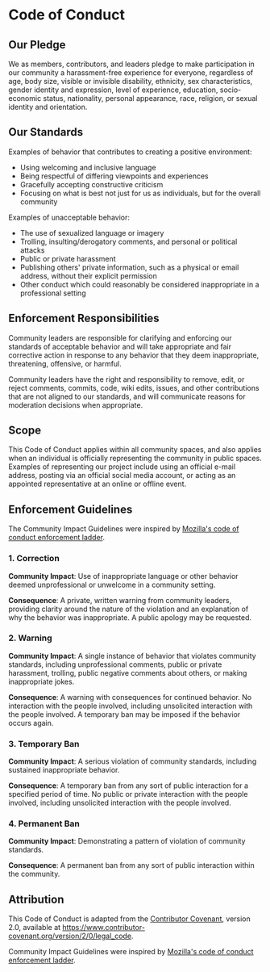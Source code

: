 # Code of Conduct

## Our Pledge

We as members, contributors, and leaders pledge to make participation in our community a harassment-free experience for everyone, regardless of age, body size, visible or invisible disability, ethnicity, sex characteristics, gender identity and expression, level of experience, education, socio-economic status, nationality, personal appearance, race, religion, or sexual identity and orientation.

## Our Standards

Examples of behavior that contributes to creating a positive environment:

- Using welcoming and inclusive language
- Being respectful of differing viewpoints and experiences
- Gracefully accepting constructive criticism
- Focusing on what is best not just for us as individuals, but for the overall community

Examples of unacceptable behavior:

- The use of sexualized language or imagery
- Trolling, insulting/derogatory comments, and personal or political attacks
- Public or private harassment
- Publishing others' private information, such as a physical or email address, without their explicit permission
- Other conduct which could reasonably be considered inappropriate in a professional setting

## Enforcement Responsibilities

Community leaders are responsible for clarifying and enforcing our standards of acceptable behavior and will take appropriate and fair corrective action in response to any behavior that they deem inappropriate, threatening, offensive, or harmful.

Community leaders have the right and responsibility to remove, edit, or reject comments, commits, code, wiki edits, issues, and other contributions that are not aligned to our standards, and will communicate reasons for moderation decisions when appropriate.

## Scope

This Code of Conduct applies within all community spaces, and also applies when an individual is officially representing the community in public spaces. Examples of representing our project include using an official e-mail address, posting via an official social media account, or acting as an appointed representative at an online or offline event.

## Enforcement Guidelines

The Community Impact Guidelines were inspired by [Mozilla's code of conduct enforcement ladder](https://github.com/mozilla/diversity).

### 1. Correction

**Community Impact**: Use of inappropriate language or other behavior deemed unprofessional or unwelcome in a community setting.

**Consequence**: A private, written warning from community leaders, providing clarity around the nature of the violation and an explanation of why the behavior was inappropriate. A public apology may be requested.

### 2. Warning

**Community Impact**: A single instance of behavior that violates community standards, including unprofessional comments, public or private harassment, trolling, public negative comments about others, or making inappropriate jokes.

**Consequence**: A warning with consequences for continued behavior. No interaction with the people involved, including unsolicited interaction with the people involved. A temporary ban may be imposed if the behavior occurs again.

### 3. Temporary Ban

**Community Impact**: A serious violation of community standards, including sustained inappropriate behavior.

**Consequence**: A temporary ban from any sort of public interaction for a specified period of time. No public or private interaction with the people involved, including unsolicited interaction with the people involved.

### 4. Permanent Ban

**Community Impact**: Demonstrating a pattern of violation of community standards.

**Consequence**: A permanent ban from any sort of public interaction within the community.

## Attribution

This Code of Conduct is adapted from the [Contributor Covenant](https://www.contributor-covenant.org), version 2.0, available at https://www.contributor-covenant.org/version/2/0/legal_code.

Community Impact Guidelines were inspired by [Mozilla's code of conduct enforcement ladder](https://github.com/mozilla/diversity).